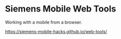 # Siemens Mobile Web Tools
Working with a mobile from a browser.

https://siemens-mobile-hacks.github.io/web-tools/
